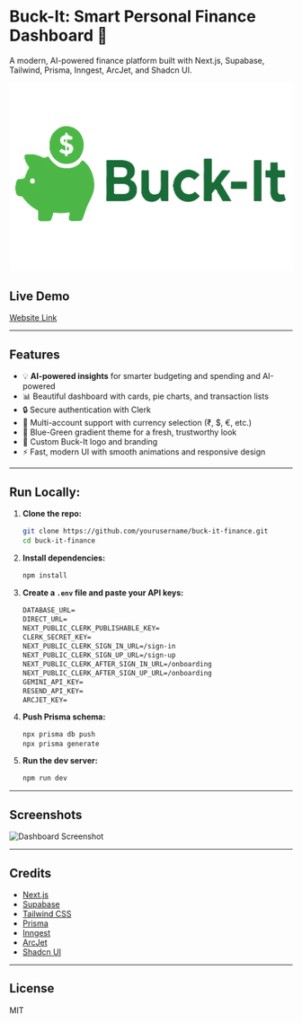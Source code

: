 # Buck-It: Smart Personal Finance Dashboard 💸

A modern, AI-powered finance platform built with Next.js, Supabase, Tailwind, Prisma, Inngest, ArcJet, and Shadcn UI.

![Buck-It Logo](public/logo.png)

## Live Demo
[Website Link](https://buck-it-ai-powered-personal-finance.vercel.app/)

---

## Features
- 💡 **AI-powered insights** for smarter budgeting and spending and AI-powered 
- 📊 Beautiful dashboard with cards, pie charts, and transaction lists
- 🔒 Secure authentication with Clerk
- 🏦 Multi-account support with currency selection (₹, $, €, etc.)
- 🎨 Blue-Green gradient theme for a fresh, trustworthy look
- 🐷 Custom Buck-It logo and branding
- ⚡ Fast, modern UI with smooth animations and responsive design

---

## Run Locally:
1. **Clone the repo:**
   ```bash
   git clone https://github.com/yourusername/buck-it-finance.git
   cd buck-it-finance
   ```
2. **Install dependencies:**
   ```bash
   npm install
   ```
3. **Create a `.env` file and paste your API keys:**
   ```env
   DATABASE_URL=
   DIRECT_URL=
   NEXT_PUBLIC_CLERK_PUBLISHABLE_KEY=
   CLERK_SECRET_KEY=
   NEXT_PUBLIC_CLERK_SIGN_IN_URL=/sign-in
   NEXT_PUBLIC_CLERK_SIGN_UP_URL=/sign-up
   NEXT_PUBLIC_CLERK_AFTER_SIGN_IN_URL=/onboarding
   NEXT_PUBLIC_CLERK_AFTER_SIGN_UP_URL=/onboarding
   GEMINI_API_KEY=
   RESEND_API_KEY=
   ARCJET_KEY=
   ```
4. **Push Prisma schema:**
   ```bash
   npx prisma db push
   npx prisma generate
   ```
5. **Run the dev server:**
   ```bash
   npm run dev
   ```

---

## Screenshots
![Dashboard Screenshot](public/screenshots/dashboard-screenshot.png)

---

## Credits
- [Next.js](https://nextjs.org/)
- [Supabase](https://supabase.com/)
- [Tailwind CSS](https://tailwindcss.com/)
- [Prisma](https://www.prisma.io/)
- [Inngest](https://www.inngest.com/)
- [ArcJet](https://arcjet.com/)
- [Shadcn UI](https://ui.shadcn.com/)

---

## License
MIT
